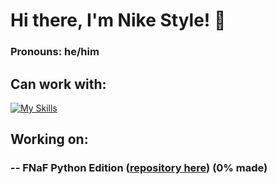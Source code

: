 # Hi there, I'm Nike Style! 👋
### Pronouns: he/him

## Can work with:
[![My Skills](https://skillicons.dev/icons?i=java,kotlin,nodejs,django,python,bots&theme=dark)](https://skillicons.dev)

## Working on:
### -- FNaF Python Edition ([repository here](https://github.com/NikeStyleProject/FNaF-Python/tree/main)) (0% made)

<!--
**NikeStyleProject/NikeStyleProject** is a ✨ _special_ ✨ repository because its `README.md` (this file) appears on your GitHub profile.

Here are some ideas to get you started:

- 🔭 I’m currently working on ...
- 🌱 I’m currently learning ...
- 👯 I’m looking to collaborate on ...
- 🤔 I’m looking for help with ...
- 💬 Ask me about ...
- 📫 How to reach me: ...
- 😄 Pronouns: ...
- ⚡ Fun fact: ...
-->
